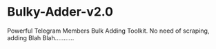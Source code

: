 # Bulky-Adder-v2.0
Powerful Telegram Members Bulk Adding Toolkit. No need of scraping, adding Blah Blah...........
